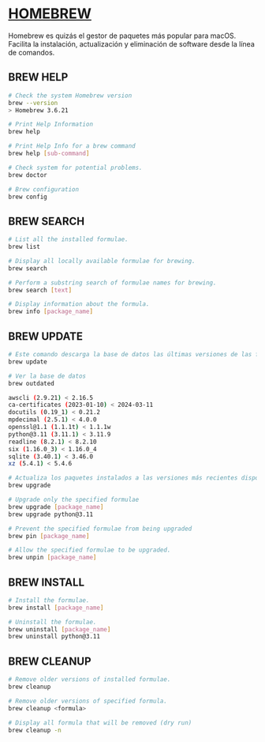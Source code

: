 # [HOMEBREW](https://brew.sh/)

Homebrew es quizás el gestor de paquetes más popular para macOS. Facilita la instalación, actualización y eliminación de software desde la línea de comandos.

## BREW HELP

```bash
# Check the system Homebrew version
brew --version
> Homebrew 3.6.21

# Print Help Information
brew help

# Print Help Info for a brew command
brew help [sub-command]

# Check system for potential problems.
brew doctor

# Brew configuration
brew config
```
## BREW SEARCH

```bash
# List all the installed formulae.
brew list

# Display all locally available formulae for brewing.
brew search

# Perform a substring search of formulae names for brewing.
brew search [text]

# Display information about the formula.
brew info [package_name]
```

## BREW UPDATE

```bash
# Este comando descarga la base de datos las últimas versiones de las fórmulas y casks disponibles desde el repositorio oficial de Homebrew (No cambia nada en tu sistema más allá de la base de datos de Homebrew.)
brew update

# Ver la base de datos
brew outdated

awscli (2.9.21) < 2.16.5
ca-certificates (2023-01-10) < 2024-03-11
docutils (0.19_1) < 0.21.2
mpdecimal (2.5.1) < 4.0.0
openssl@1.1 (1.1.1t) < 1.1.1w
python@3.11 (3.11.1) < 3.11.9
readline (8.2.1) < 8.2.10
six (1.16.0_3) < 1.16.0_4
sqlite (3.40.1) < 3.46.0
xz (5.4.1) < 5.4.6

# Actualiza los paquetes instalados a las versiones más recientes disponibles en la base de datos de Homebrew
brew upgrade

# Upgrade only the specified formulae
brew upgrade [package_name]
brew upgrade python@3.11

# Prevent the specified formulae from being upgraded
brew pin [package_name]

# Allow the specified formulae to be upgraded.
brew unpin [package_name]
```

## BREW INSTALL

```bash
# Install the formulae.
brew install [package_name]

# Uninstall the formulae.
brew uninstall [package_name]
brew uninstall python@3.11
```

## BREW CLEANUP

```bash
# Remove older versions of installed formulae.
brew cleanup

# Remove older versions of specified formula.
brew cleanup <formula>

# Display all formula that will be removed (dry run)
brew cleanup -n
```
